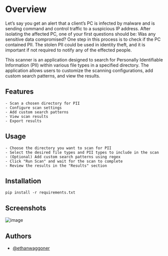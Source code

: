 # Overview

Let’s say you get an alert that a client’s PC is infected by malware and is sending command and control traffic to a suspicious IP address. After isolating the affected PC, one of your first questions should be: Was any sensitive data compromised? One step in this process is to check if the PC contained PII. The stolen PII could be used in identity theft, and it is important if not required to notify any of the effected people. 

This scanner is an application designed to search for Personally Identifiable Information (PII) within various file types in a specified directory. The application allows users to customize the scanning configurations, add custom search patterns, and view the results.

## Features

    - Scan a chosen directory for PII
    - Configure scan settings
    - Add custom search patterns
    - View scan results
    - Export results


## Usage

    - Choose the directory you want to scan for PII
    - Select the desired file types and PII types to include in the scan
    - (Optional) Add custom search patterns using regex
    - Click "Run Scan" and wait for the scan to complete
    - Review the results in the "Results" section
## Installation

``` pip install -r requirements.txt ```
    
## Screenshots

![image](![image](https://user-images.githubusercontent.com/74027222/232165892-4bdcd91a-1224-45a7-8d11-e7d7c3a94c74.png))


## Authors

- [@ethanwaggoner](https://www.github.com/ethanwaggoner)
